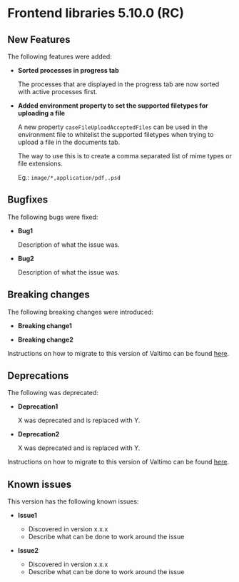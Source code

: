 # Frontend libraries 5.10.0 (RC)

## New Features

The following features were added:

* **Sorted processes in progress tab**

  The processes that are displayed in the progress tab are now sorted with active processes first.

* **Added environment property to set the supported filetypes for uploading a file**
  
  A new property `caseFileUploadAcceptedFiles` can be used in the environment file to whitelist the supported filetypes 
  when trying to upload a file in the documents tab.

  The way to use this is to create a comma separated list of mime types or file extensions.
  
  Eg.: `image/*,application/pdf,.psd`


## Bugfixes

The following bugs were fixed:

* **Bug1**

  Description of what the issue was.

* **Bug2**

  Description of what the issue was.

## Breaking changes

The following breaking changes were introduced:

* **Breaking change1**

* **Breaking change2**

Instructions on how to migrate to this version of Valtimo can be found [here](migration.md).

## Deprecations

The following was deprecated:

* **Deprecation1**

  X was deprecated and is replaced with Y.
* **Deprecation2**

  X was deprecated and is replaced with Y.

Instructions on how to migrate to this version of Valtimo can be found [here](migration.md).

## Known issues

This version has the following known issues:

* **Issue1**
    * Discovered in version x.x.x
    * Describe what can be done to work around the issue

* **Issue2**
    * Discovered in version x.x.x
    * Describe what can be done to work around the issue
